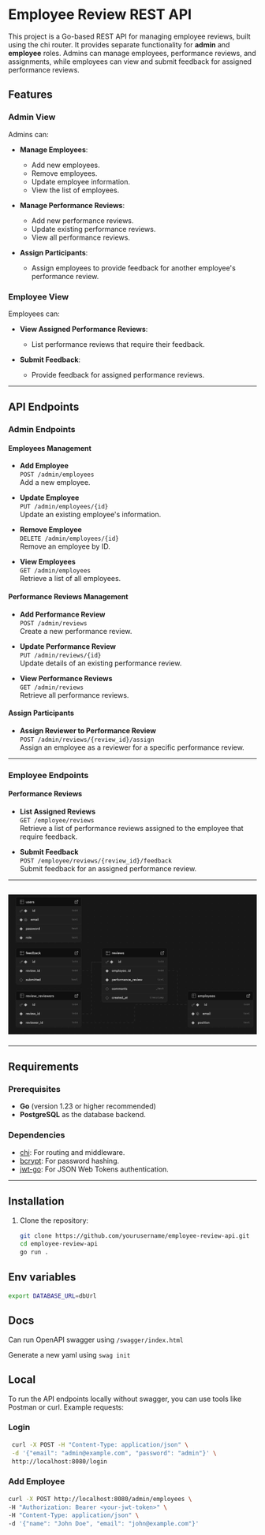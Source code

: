 # Employee Review REST API

This project is a Go-based REST API for managing employee reviews, built using the chi router. It provides separate functionality for **admin** and **employee** roles. Admins can manage employees, performance reviews, and assignments, while employees can view and submit feedback for assigned performance reviews.

## Features

### Admin View
Admins can:
- **Manage Employees**:
    - Add new employees.
    - Remove employees.
    - Update employee information.
    - View the list of employees.

- **Manage Performance Reviews**:
    - Add new performance reviews.
    - Update existing performance reviews.
    - View all performance reviews.

- **Assign Participants**:
    - Assign employees to provide feedback for another employee's performance review.

### Employee View
Employees can:
- **View Assigned Performance Reviews**:
    - List performance reviews that require their feedback.

- **Submit Feedback**:
    - Provide feedback for assigned performance reviews.

---

## API Endpoints

### Admin Endpoints

#### Employees Management
- **Add Employee**  
  `POST /admin/employees`  
  Add a new employee.

- **Update Employee**  
  `PUT /admin/employees/{id}`  
  Update an existing employee's information.

- **Remove Employee**  
  `DELETE /admin/employees/{id}`  
  Remove an employee by ID.

- **View Employees**  
  `GET /admin/employees`  
  Retrieve a list of all employees.

#### Performance Reviews Management
- **Add Performance Review**  
  `POST /admin/reviews`  
  Create a new performance review.

- **Update Performance Review**  
  `PUT /admin/reviews/{id}`  
  Update details of an existing performance review.

- **View Performance Reviews**  
  `GET /admin/reviews`  
  Retrieve all performance reviews.

#### Assign Participants
- **Assign Reviewer to Performance Review**  
  `POST /admin/reviews/{review_id}/assign`  
  Assign an employee as a reviewer for a specific performance review.

---

### Employee Endpoints

#### Performance Reviews
- **List Assigned Reviews**  
  `GET /employee/reviews`  
  Retrieve a list of performance reviews assigned to the employee that require feedback.

- **Submit Feedback**  
  `POST /employee/reviews/{review_id}/feedback`  
  Submit feedback for an assigned performance review.
---
![db-chart.png](db/db-chart.png)
---
---
## Requirements

### Prerequisites
- **Go** (version 1.23 or higher recommended)
- **PostgreSQL** as the database backend.

### Dependencies
- [chi](https://github.com/go-chi/chi): For routing and middleware.
- [bcrypt](https://pkg.go.dev/golang.org/x/crypto/bcrypt): For password hashing.
- [jwt-go](https://github.com/dgrijalva/jwt-go): For JSON Web Tokens authentication.

---

## Installation

1. Clone the repository:
   ```bash
   git clone https://github.com/yourusername/employee-review-api.git
   cd employee-review-api
   go run .

## Env variables
   ```bash
   export DATABASE_URL=dbUrl
   ```

## Docs
Can run OpenAPI swagger using `/swagger/index.html`

Generate a new yaml using `swag init`

## Local
To run the API endpoints locally without swagger, you can use tools like Postman or curl. Example requests:

### Login
```bash
 curl -X POST -H "Content-Type: application/json" \
 -d '{"email": "admin@example.com", "password": "admin"}' \
 http://localhost:8080/login
```
    

### Add Employee
```bash
curl -X POST http://localhost:8080/admin/employees \
-H "Authorization: Bearer <your-jwt-token>" \
-H "Content-Type: application/json" \
-d '{"name": "John Doe", "email": "john@example.com"}'

